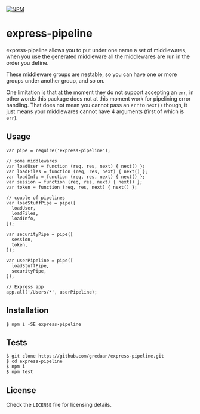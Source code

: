 [![NPM](https://nodei.co/npm/express-pipeline.png)](https://nodei.co/npm/express-pipeline/)

# express-pipeline

express-pipeline allows you to put under one name a set of
middlewares, when you use the generated middleware all the middlewares
are run in the order you define.

These middleware groups are nestable, so you can have one or more
groups under another group, and so on.

One limitation is that at the moment they do not support accepting an
`err`, in other words this package does not at this moment work for
pipelining error handling.  That does not mean you cannot pass an
`err` to `next()` though, it just means your middlewares cannot have 4
arguments (first of which is `err`).

## Usage

```
var pipe = require('express-pipeline');

// some middlewares
var loadUser = function (req, res, next) { next() };
var loadFiles = function (req, res, next) { next() };
var loadInfo = function (req, res, next) { next() };
var session = function (req, res, next) { next() };
var token = function (req, res, next) { next() };

// couple of pipelines
var loadStuffPipe = pipe([
  loadUser,
  loadFiles,
  loadInfo,
]);

var securityPipe = pipe([
  session,
  token,
]);

var userPipeline = pipe([
  loadStuffPipe,
  securityPipe,
]);

// Express app
app.all('/Users/*', userPipeline);
```

## Installation

```
$ npm i -SE express-pipeline
```

## Tests

```
$ git clone https://github.com/greduan/express-pipeline.git
$ cd express-pipeline
$ npm i
$ npm test
```

## License

Check the `LICENSE` file for licensing details.
